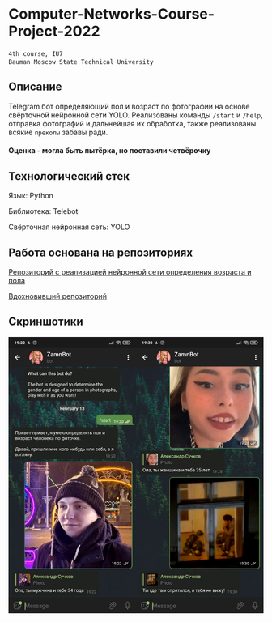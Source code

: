 
# Computer-Networks-Course-Project-2022

```
4th course, IU7
Bauman Moscow State Technical University
```

## Описание

Telegram бот определяющий пол и возраст по фотографии на основе свёрточной нейронной сети YOLO. Реализованы команды `/start` и `/help`, отправка фотографий и дальнейшая их обработка, также реализованы всякие `преколы` забавы ради.

#### Оценка - могла быть пытёрка, но поставили четвёрочку

## Технологический стек

Язык: Python

Библиотека: Telebot

Свёрточная нейронная сеть: YOLO

## Работа основана на репозиториях

[Репозиторий с реализацией нейронной сети определения возраста и пола](https://github.com/abars/YoloKerasFaceDetection)

[Вдохновивший репозиторий](https://github.com/anastasialavrova/bmstu_computer_networks_course_work)

## Скриншотики

![Примеры работы нейронной сети](./documents/screenshots.png)
